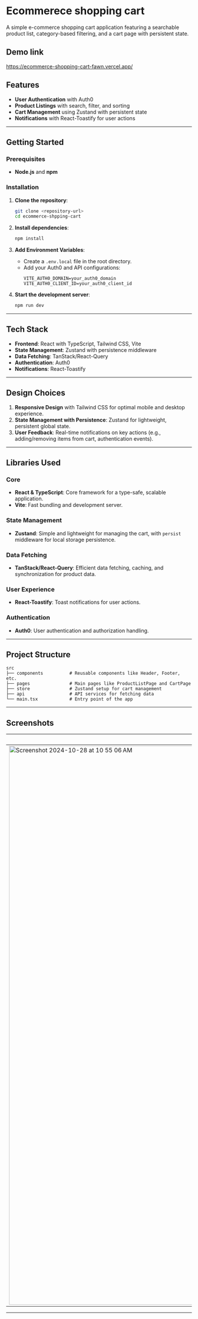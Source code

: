 # Ecommerece shopping cart

A simple e-commerce shopping cart application featuring a searchable product list, category-based filtering, and a cart page with persistent state.

## Demo link
https://ecommerce-shopping-cart-fawn.vercel.app/

## Features
- **User Authentication** with Auth0
- **Product Listings** with search, filter, and sorting
- **Cart Management** using Zustand with persistent state
- **Notifications** with React-Toastify for user actions

---

## Getting Started

### Prerequisites
- **Node.js** and **npm**

### Installation

1. **Clone the repository**:
   ```bash
   git clone <repository-url>
   cd ecommerce-shpping-cart
   ```

2. **Install dependencies**:
   ```bash
   npm install
   ```

3. **Add Environment Variables**:
   - Create a `.env.local` file in the root directory.
   - Add your Auth0 and API configurations:
     ```plaintext
     VITE_AUTH0_DOMAIN=your_auth0_domain
     VITE_AUTH0_CLIENT_ID=your_auth0_client_id
     ```

4. **Start the development server**:
   ```bash
   npm run dev
   ```

---

## Tech Stack

- **Frontend**: React with TypeScript, Tailwind CSS, Vite
- **State Management**: Zustand with persistence middleware
- **Data Fetching**: TanStack/React-Query
- **Authentication**: Auth0
- **Notifications**: React-Toastify

---

## Design Choices

1. **Responsive Design** with Tailwind CSS for optimal mobile and desktop experience.
2. **State Management with Persistence**: Zustand for lightweight, persistent global state.
3. **User Feedback**: Real-time notifications on key actions (e.g., adding/removing items from cart, authentication events).

---

## Libraries Used

### Core
- **React & TypeScript**: Core framework for a type-safe, scalable application.
- **Vite**: Fast bundling and development server.

### State Management
- **Zustand**: Simple and lightweight for managing the cart, with `persist` middleware for local storage persistence.
  
### Data Fetching
- **TanStack/React-Query**: Efficient data fetching, caching, and synchronization for product data.

### User Experience
- **React-Toastify**: Toast notifications for user actions.

### Authentication
- **Auth0**: User authentication and authorization handling.

---

## Project Structure

```
src
├── components          # Reusable components like Header, Footer, etc.
├── pages               # Main pages like ProductListPage and CartPage
├── store               # Zustand setup for cart management
├── api                 # API services for fetching data
└── main.tsx            # Entry point of the app
``````

---

## Screenshots

| **Product List**                     | **Cart Dropdown**                             |
|--------------------------------------|-----------------------------------------------|
| <img width="1512" alt="Screenshot 2024-10-28 at 10 55 06 AM" src="https://github.com/user-attachments/assets/ed76f480-e037-466a-83c2-2d7ea553ead4"> | <img width="1512" alt="Screenshot 2024-10-28 at 10 56 40 AM" src="https://github.com/user-attachments/assets/933c934e-778a-4112-b808-78d7f26bcb87">|


---
